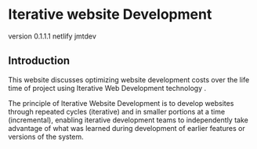 # Iterative website Development

version 0.1.1.1 netlify jmtdev

## Introduction

This website discusses optimizing website development costs over the life time of project using Iterative Web Development technology .

The principle of Iterative Website Development is to develop websites through repeated cycles (iterative) and in smaller portions at a time (incremental), enabling iterative development teams to independently take advantage of what was learned during development of earlier features or versions of the system.

